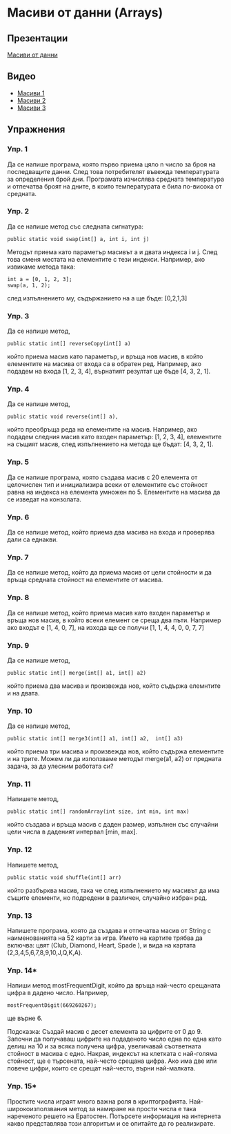 # Масиви от данни (Arrays)

## Презентации
[Масиви от данни](https://docs.google.com/presentation/d/12qVn3-j-jkhg2LxahA9mZbjkzQAdGVjJY6qmFHmyucc/edit?usp=sharing)

## Видео
* [Масиви 1](https://youtu.be/xvoWKqYKTOw)
* [Масиви 2](https://youtu.be/d6UoTKkTykE)
* [Масиви 3](https://youtu.be/j_0cI_DTD_o)

## Упражнения

### Упр. 1
Да се напише програма, която първо приема цяло n число за броя на последващите данни. След това потребителят въвежда температурата за определения брой дни. Програмата изчислява средната температура и отпечатва броят на дните, в които температурата е била по-висока от средната. 

### Упр. 2
Да се напише метод със следната сигнатура:
~~~
public static void swap(int[] a, int i, int j)
~~~ 
Методът приема като параметър масивът а и двата индекса i и j. След това сменя местата на елементите с тези индекси.
Например, ако извикаме метода така:
~~~
int a = [0, 1, 2, 3];
swap(a, 1, 2);
~~~
след изпълнението му, съдържанието на а ще бъде:
[0,2,1,3]

### Упр. 3
Да се напише метод,
~~~
public static int[] reverseCopy(int[] a)
~~~
 който приема масив като параметър, и връща нов масив, в който елементите на масива от входа са в обратен ред. Например, ако подадем на входа [1, 2, 3, 4], върнатият резултат ще бъде [4, 3, 2, 1].

### Упр. 4
Да се напише метод,
 ~~~
 public static void reverse(int[] a), 
~~~
който преобръща реда на елементите на масив. Например, ако подадем следния масив като входен параметър: [1, 2, 3, 4], елементите на същият масив, след изпълнението на метода ще бъдат: [4, 3, 2, 1].

### Упр. 5
Да се напише програма, която създава масив с 20 елемента от целочислен тип и инициализира всеки от елементите със стойност равна на индекса на елемента умножен по 5. Елементите на масива да се изведат на конзолата.

### Упр. 6
Да се напише метод, който приема два масива на входа и проверява дали са еднакви.

### Упр. 7
Да се напише метод, който да приема масив от цели стойности и да връща средната стойност на елементите от масива. 

### Упр. 8
Да се напише метод, който приема масив като входен параметър и връща нов масив, в който всеки елемент се среща два пъти. Например ако входът е [1, 4, 0, 7], на изхода ще се получи [1, 1, 4, 4, 0, 0, 7, 7]

### Упр. 9
Да се напише метод,
~~~
public static int[] merge(int[] a1, int[] a2)
~~~
който приема два масива и произвежда нов, който съдържа елемнтите и на двата.


### Упр. 10
Да се напише метод,
~~~
public static int[] merge3(int[] a1, int[] a2,  int[] a3)
~~~
който приема три масива и произвежда нов, който съдържа елементите и на трите. Можем ли да използваме методът merge(a1, a2) от предната задача, за да улесним работата си?

### Упр. 11
Напишете метод, 
~~~
public static int[] randomArray(int size, int min, int max)
~~~
който създава и връща масив с даден размер, изпълнен със случайни цели числа в даденият интервал [min, max].

### Упр. 12
Напишете метод, 
~~~
public static void shuffle(int[] arr)
~~~
който разбърква масив, така че след изпълнението му масивът да има същите елементи, но подредени в различен, случайно избран ред.

### Упр. 13
Напишете програма, която да създава и отпечатва масив от String с наименованията на 52 карти за игра. Името на картите трябва да включва: цвят (Club, Diamond, Heart, Spade ), и вида на картата (2,3,4,5,6,7,8,9,10,J,Q,K,A).

### Упр. 14*
Напиши метод mostFrequentDigit, който да връща най-често срещаната цифра в дадено число. Например,
~~~
mostFrequentDigit(669260267);
~~~
ще върне 6.

Подсказка: Създай масив с десет елемента за цифрите от 0 до 9. Започни да получаваш цифрите на подаденото число една по една като делиш на 10 и за всяка получена цифра, увеличавай съответната стойност в масива с едно. Накрая, индексът на клетката с най-голяма стойност, ще е търсената, най-често срещана цифра. Ако има две или повече цифри, които се срещат най-често, върни най-малката.

### Упр. 15*
Простите числа играят много важна роля в криптографията. Най-широкоизползвания метод за намиране на прости числа е така нареченото решето на Ератостен. Потърсете информация на интернета какво представлява този алгоритъм и се опитайте да го реализирате.